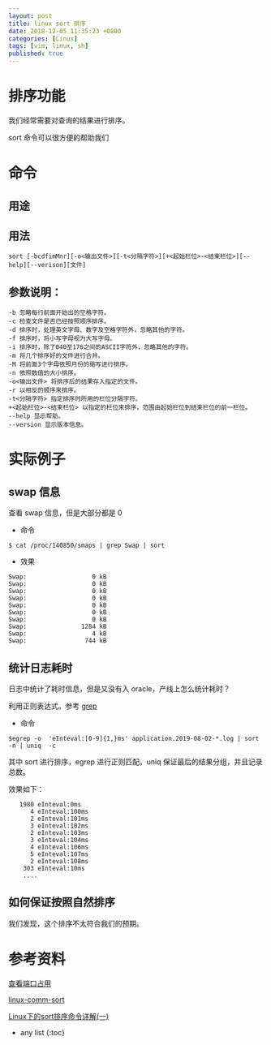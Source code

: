 ```yaml
---
layout: post
title: linux sort 排序
date: 2018-12-05 11:35:23 +0800
categories: [Linux]
tags: [vim, linux, sh]
published: true
---
```


# 排序功能

我们经常需要对查询的结果进行排序。

sort 命令可以很方便的帮助我们


# 命令

## 用途

## 用法

```
sort [-bcdfimMnr][-o<输出文件>][-t<分隔字符>][+<起始栏位>-<结束栏位>][--help][--verison][文件]
```


## 参数说明：

```
-b 忽略每行前面开始出的空格字符。
-c 检查文件是否已经按照顺序排序。
-d 排序时，处理英文字母、数字及空格字符外，忽略其他的字符。
-f 排序时，将小写字母视为大写字母。
-i 排序时，除了040至176之间的ASCII字符外，忽略其他的字符。
-m 将几个排序好的文件进行合并。
-M 将前面3个字母依照月份的缩写进行排序。
-n 依照数值的大小排序。
-o<输出文件> 将排序后的结果存入指定的文件。
-r 以相反的顺序来排序。
-t<分隔字符> 指定排序时所用的栏位分隔字符。
+<起始栏位>-<结束栏位> 以指定的栏位来排序，范围由起始栏位到结束栏位的前一栏位。
--help 显示帮助。
--version 显示版本信息。
```

# 实际例子

## swap 信息

查看 swap 信息，但是大部分都是 0 

- 命令 

```
$ cat /proc/140850/smaps | grep Swap | sort 
```

- 效果

```
Swap:                  0 kB
Swap:                  0 kB
Swap:                  0 kB
Swap:                  0 kB
Swap:                  0 kB
Swap:                  0 kB
Swap:                  0 kB
Swap:               1284 kB
Swap:                  4 kB
Swap:                744 kB
```

## 统计日志耗时

日志中统计了耗时信息，但是又没有入 oracle，产线上怎么统计耗时？

利用正则表达式。参考 [grep](https://houbb.github.io/2018/12/21/linux-grep)

- 命令

```
$egrep -o  'eInteval:[0-9]{1,}ms' application.2019-08-02-*.log | sort -n | uniq  -c
```

其中 sort 进行排序，egrep 进行正则匹配。uniq 保证最后的结果分组，并且记录总数。

效果如下：

```
   1980 eInteval:0ms
      4 eInteval:100ms
      2 eInteval:101ms
      3 eInteval:102ms
      2 eInteval:103ms
      3 eInteval:104ms
      4 eInteval:106ms
      5 eInteval:107ms
      2 eInteval:108ms
    303 eInteval:10ms
    ....
```

## 如何保证按照自然排序

我们发现，这个排序不太符合我们的预期。

# 参考资料

[查看端口占用](https://www.cnblogs.com/hindy/p/7249234.html)

[linux-comm-sort](https://www.runoob.com/linux/linux-comm-sort.html)

[Linux下的sort排序命令详解(一)](https://www.cnblogs.com/longjshz/p/5794590.html)

* any list
{:toc}